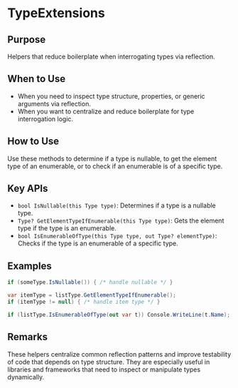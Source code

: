 # TypeExtensions

## Purpose
Helpers that reduce boilerplate when interrogating types via reflection.

## When to Use
- When you need to inspect type structure, properties, or generic arguments via reflection.
- When you want to centralize and reduce boilerplate for type interrogation logic.

## How to Use
Use these methods to determine if a type is nullable, to get the element type of an enumerable, or to check if an enumerable is of a specific type.

## Key APIs
- `bool IsNullable(this Type type)`: Determines if a type is a nullable type.
- `Type? GetElementTypeIfEnumerable(this Type type)`: Gets the element type if the type is an enumerable.
- `bool IsEnumerableOfType(this Type type, out Type? elementType)`: Checks if the type is an enumerable of a specific type.

## Examples
```csharp
if (someType.IsNullable()) { /* handle nullable */ }

var itemType = listType.GetElementTypeIfEnumerable();
if (itemType != null) { /* handle item type */ }

if (listType.IsEnumerableOfType(out var t)) Console.WriteLine(t.Name);
```

## Remarks
These helpers centralize common reflection patterns and improve testability of code that depends on type structure. They are especially useful in libraries and frameworks that need to inspect or manipulate types dynamically.
